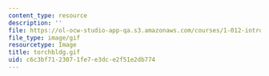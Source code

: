 ```yaml
---
content_type: resource
description: ''
file: https://ol-ocw-studio-app-qa.s3.amazonaws.com/courses/1-012-introduction-to-civil-engineering-design-spring-2002/c6c3bf7123071fe7e3dce2f51e2db774_torchbldg.gif
file_type: image/gif
resourcetype: Image
title: torchbldg.gif
uid: c6c3bf71-2307-1fe7-e3dc-e2f51e2db774
---
```

